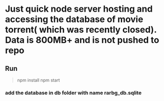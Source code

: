 # Just quick node server hosting and accessing the database of movie torrent( which was recently closed). Data is 800MB+ and is not pushed to repo

## Run 
>npm install
>npm start

### add the database in db folder with name rarbg_db.sqlite